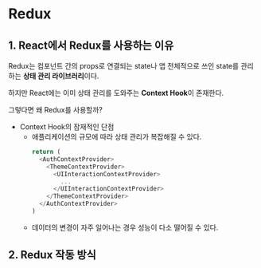 # Redux

## 1. React에서 Redux를 사용하는 이유

Redux는 컴포넌트 간의 props로 연결되는 state나 앱 전체적으로 쓰인 state를 관리하는 **상태 관리 라이브러리**이다.

하지만 React에는 이미 상태 관리를 도와주는 **Context Hook**이 존재한다.

그렇다면 왜 Redux를 사용할까?

- Context Hook의 잠재적인 단점
  - 애플리케이션의 규모에 따라 상태 관리가 복잡해질 수 있다.
    ```js
    return (
      <AuthContextProvider>
        <ThemeContextProvider>
          <UIInteractionContextProvider>
            ...
          </UIInteractionContextProvider>
        </ThemeContextProvider>
      </AuthContextProvider>
    )
    ```
  - 데이터의 변경이 자주 일어나는 경우 성능이 다소 떨어질 수 있다.

## 2. Redux 작동 방식